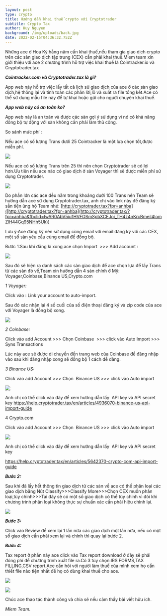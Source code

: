 ```yaml
---
layout: post
type: crypto
title: Hướng dẫn khai thuế crypto với Cryptotrader
subtitle: Crypto Tax
author: Huy Nguyen
background: /img/uploads/back.jpg
date: 2022-02-15T04:36:32.752Z
---
```

<!--StartFragment-->

Những ace ở Hoa Kỳ hằng năm cần khai thuế,nếu tham gia giao dịch crypto trên các sàn giao dịch tập trung (CEX) cần phải khai thuế.Mlem team xin giới thiệu với ace 2 chương trình hỗ trợ việc khai thuế là Cointracker.io và Cryptotrader.tax

***Cointracker.com và Cryptotrader.tax là gì?***

App web này hỗ trợ việc lấy tất cả lịch sử giao dịch của ace ở các sàn giao dịch,hệ thống lại và tính toán các phần lời,lỗ và xuất ra file tổng kết.Ace có thể sử dụng mẫu file này để tự khai hoặc gửi cho người chuyên khai thuế.

***App web này có an toàn ko?***

App web này là an toàn và được các sàn gợi ý sử dụng vì nó có khả năng đồng bộ tự động với sàn không cần phải làm thủ công.

So sánh mức phí :

Nếu ace có số lượng Trans dưới 25 Cointracker là một lựa chọn tốt,được miễn phí.

![](/img/uploads/crypto-tax-1.png)

Nếu ace có số lượng Trans trên 25 thì nên chọn Cryptotrader sẽ có lợi hơn.Ưu tiên nếu ace nào có giao dịch ở sàn Voyager thì sẽ được miễn phí sử dụng Cryptotrader.

![](/img/uploads/crypto_tax_2.png)



Do phần lớn các ace đều nằm trong khoảng dưới 100 Trans nên Team sẽ hướng dẫn ace sử dụng Cryptotrader.tax, anh chị vào link này để đăng ký sẵn tiện ủng hộ Team nhé: [http://cryptotrader.tax?fpr=anhba]([http://cryptotrader.tax?fpr=anhba](http://cryptotrader.tax/?fpr=anhba&fbclid=IwAR0AbV5iu1HVFOSmSpbXCEJoi_TH4z4nKrcBmeil4lomZlH44Gq95NHh5Uk))

Lưu ý:Ace đăng ký nên sử dụng cùng email với email đăng ký với các CEX, một số sàn yêu cầu cùng email để đồng bộ.

Bước 1:Sau khi đăng kí xong ace chọn Import  >>> Add account :

![](/img/uploads/crypto-tax-3.png)

Sau đó sẽ hiện ra danh sách các sàn giao dịch để ace chọn lựa để lấy Trans từ các sàn đó về,Team xin hướng dẫn 4 sàn chính ở Mỹ: Voyager,Coinbase,Binance US,Crypto.com

*1 Voyager:*

Click vào : Link your account to auto-import.

Sau đó xác nhận lại 4 số cuối của số điện thoại đăng ký và zip code của ace với Voyager là đồng bộ xong.

![](/img/uploads/crypto-tax-4.png)

*2 Coinbase:*

Click vào add Account >>> Chọn Coinbase  >>> click vào Auto Import >>> Syns Transactions

Lúc này ace sẽ được di chuyển đến trang web của Coinbase để đăng nhập vào sau khi đăng nhập xong sẽ đồng bộ 1 cách dễ dàng.

*3 Binance US:*

Click vào add Account >>> Chọn  Binance US >>> click vào Auto import 

![](/img/uploads/crypto-tax-5.png)

Anh chị có thể click vào đây để xem hướng dẫn lấy  API key và API secret key <https://help.cryptotrader.tax/en/articles/4936070-binance-us-api-import-guide>



4 Crypto.com

Click vào add Account >>> Chọn  Binance US >>> click vào Auto import 

![](/img/uploads/crypto-tax-6.png)

Anh chị có thể click vào đây để xem hướng dẫn lấy  API key và API secret key 

<https://help.cryptotrader.tax/en/articles/5642370-crypto-com-api-import-guide>



***Bước 2:***

Sau khi đã lấy hết thông tin giao dịch từ các sàn về ace có thể phân loại các giao dịch bằng Nút   Classify>>>Classify More>>>Chọn CEX muốn phân loại,tùy chỉnh>>>Tại đây sẽ có một số giao dịch có thể tùy chỉnh vì đôi khi chương trình phân loại không thực sự chuẩn xác cần phải hiệu chỉnh lại.

![](/img/uploads/crypto-tax-7.png)



***Bước 3:***

Click vào Review để xem lại 1 lần nữa các giao dịch một lần nữa, nếu có một số giao dịch cần phải xem lại và chỉnh thì quay lại bước 2.

***Bước 4:***

Tax report ở phần này ace click vào Tax report download ở đây sẽ phải đóng phí để chương trình xuất file ra.Có 3 tùy chọn:IRS FORMS,TAX FILLING,CSV report.Ace cần hỏi với người làm thuế của mình xem họ cần thiết file nào tiện nhất để họ có dùng khai thuế cho ace.

![](/img/uploads/crypto-tax-8.png)





![](/img/uploads/crypto-tax-9.png)

Chúc ace thao tác thành công và chia sẽ nếu cảm thấy bài viết hữu ích.

*Mlem Team.*

<!--EndFragment-->
